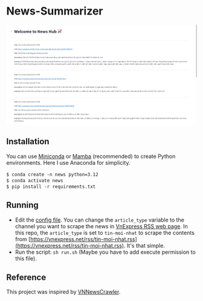 # News-Summarizer

<p align="center">
  <img src="annotations/2024-05-02_23-47.png" />
</p>

## Installation
You can use [Miniconda](https://docs.anaconda.com/free/miniconda/miniconda-install/) or [Mamba](https://mamba.readthedocs.io/en/latest/installation/mamba-installation.html) (recommended) to create Python environments. Here I use Anaconda for simplicity.
```
$ conda create -n news python=3.12
$ conda activate news
$ pip install -r requirements.txt
```

## Running
- Edit the [config file](./scraper_config.yml). You can change the `article_type` variable to the channel you want to scrape the news in [VnExpress RSS web page](https://vnexpress.net/rss). In this repo, the `article_type` is set to `tin-moi-nhat` to scrape the contents from [https://vnexpress.net/rss/tin-moi-nhat.rss](https://vnexpress.net/rss/tin-moi-nhat.rss). It's that simple.
- Run the script: `sh run.sh` (Maybe you have to add execute permission to this file).

## Reference
This project was inspired by [VNNewsCrawler](https://github.com/egliette/VNNewsCrawler).
